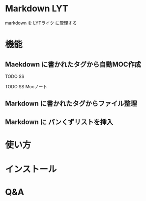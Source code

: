 # Markdown LYT
markdown を LYTライク に管理する

# 機能

## Maekdown に書かれたタグから自動MOC作成
TODO SS 

TODO SS Mocノート

## Markdown に書かれたタグからファイル整理

## Markdown に パンくずリストを挿入


# 使い方



# インストール

# Q&A